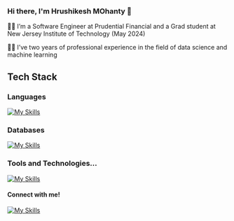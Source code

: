 ### Hi there, I'm Hrushikesh MOhanty 👋


👩‍🎓 I’m a Software Engineer at Prudential Financial and a Grad student at New Jersey Institute of Technology (May 2024)

👩‍💻 I’ve two years of professional experience in the field of data science and machine learning

## Tech Stack

### Languages
[![My Skills](https://skillicons.dev/icons?i=py,js,html,css,cs,react,nodejs,nextjs,express)]()

### Databases
[![My Skills](https://skillicons.dev/icons?i=mysql,mongodb,vscode)]()

### Tools and Technologies...
[![My Skills](https://skillicons.dev/icons?i=redux,unity,git,bitbucket,docker,flask,heroku,postman,blender)]()


#### Connect with me!
[![My Skills](https://skillicons.dev/icons?i=linkedin)](https://www.linkedin.com/in/hrushikeshmohanty/)

<!--
**kakarot98/kakarot98** is a ✨ _special_ ✨ repository because its `README.md` (this file) appears on your GitHub profile.

Here are some ideas to get you started:

- 🔭 I’m currently working on ...
- 🌱 I’m currently learning ...
- 👯 I’m looking to collaborate on ...
- 🤔 I’m looking for help with ...
- 💬 Ask me about ...
- 📫 How to reach me: ...
- 😄 Pronouns: ...
- ⚡ Fun fact: ...
-->
